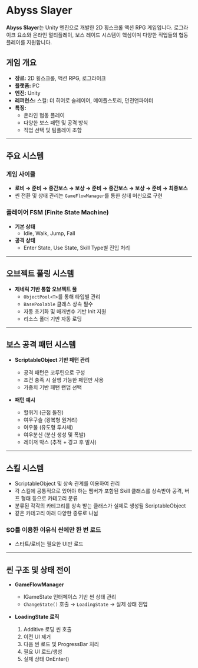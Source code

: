 # Abyss Slayer

**Abyss Slayer**는 Unity 엔진으로 개발한 2D 횡스크롤 액션 RPG 게임입니다. 로그라이크 요소와 온라인 멀티플레이, 보스 레이드 시스템이 핵심이며 다양한 직업들의 협동 플레이를 지원합니다.

## 게임 개요

- **장르:** 2D 횡스크롤, 액션 RPG, 로그라이크
- **플랫폼:** PC
- **엔진:** Unity
- **레퍼런스:** 스컬: 더 히어로 슬레이어, 메이플스토리, 던전앤파이터
- **특징:**
  - 온라인 협동 플레이
  - 다양한 보스 패턴 및 공격 방식
  - 직업 선택 및 팀플레이 조합

---

## 주요 시스템

### 게임 사이클

- **로비 → 준비 → 중간보스 → 보상 → 준비 → 중간보스 → 보상 → 준비 → 최종보스**
- 씬 전환 및 상태 관리는 `GameFlowManager`를 통한 상태 머신으로 구현

### 플레이어 FSM (Finite State Machine)

- **기본 상태**
  - Idle, Walk, Jump, Fall
- **공격 상태**
  - Enter State, Use State, Skill Type별 진입 처리

---

## 오브젝트 풀링 시스템

- **제네릭 기반 통합 오브젝트 풀**
  - `ObjectPool<T>`를 통해 타입별 관리
  - `BasePoolable` 클래스 상속 필수
  - 자동 초기화 및 매개변수 기반 Init 지원
  - 리소스 폴더 기반 자동 로딩

---

## 보스 공격 패턴 시스템

- **ScriptableObject 기반 패턴 관리**
  - 공격 패턴은 코루틴으로 구성
  - 조건 충족 시 실행 가능한 패턴만 사용
  - 가중치 기반 패턴 랜덤 선택

- **패턴 예시**
  - 할퀴기 (근접 돌진)
  - 여우구슬 (왕복형 원거리)
  - 여우불 (유도형 투사체)
  - 여우분신 (분신 생성 및 폭발)
  - 레이저 박스 (추적 + 경고 후 발사)

---

## 스킬 시스템

- ScriptableObject 및 상속 관계를 이용하여 관리
- 각 스킬에 공통적으로 있어야 하는 멤버가 포함된 Skill 클래스를 상속받아 공격, 버프 형태 등으로 카테고리 분류
- 분류된 각각의 카테고리를 상속 받는 클래스가 실제로 생성될 ScriptableObject
- 같은 카테고리 아래 다양한 종류로 나뉨

### SO를 이용한 이유식 씬에만 한 번 로드
  - 스타트/로비는 필요한 UI만 로드

---

## 씬 구조 및 상태 전이

- **GameFlowManager**
  - IGameState 인터페이스 기반 씬 상태 관리
  - `ChangeState()` 호출 → `LoadingState` → 실제 상태 진입

- **LoadingState 로직**
  1. Additive 로딩 씬 호출
  2. 이전 UI 제거
  3. 다음 씬 로드 및 ProgressBar 처리
  4. 필요 UI 로드/생성
  5. 실제 상태 OnEnter()
